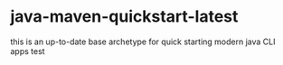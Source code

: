 # java-maven-quickstart-latest

 this is an up-to-date base archetype for quick starting modern java CLI apps 
 test
